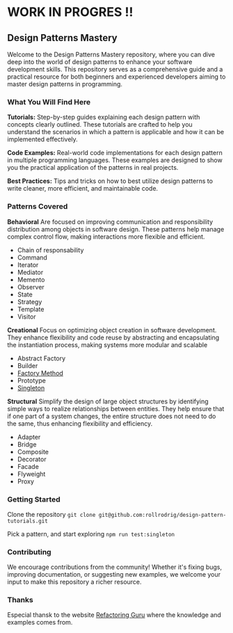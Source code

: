 
# WORK IN PROGRES !!
## Design Patterns Mastery

Welcome to the Design Patterns Mastery repository, where you can dive deep into the world of design patterns to enhance your software development skills. This repository serves as a comprehensive guide and a practical resource for both beginners and experienced developers aiming to master design patterns in programming.

### What You Will Find Here
**Tutorials:**
Step-by-step guides explaining each design pattern with concepts clearly outlined. These tutorials are crafted to help you understand the scenarios in which a pattern is applicable and how it can be implemented effectively.

**Code Examples:**
Real-world code implementations for each design pattern in multiple programming languages. These examples are designed to show you the practical application of the patterns in real projects.

**Best Practices:**
Tips and tricks on how to best utilize design patterns to write cleaner, more efficient, and maintainable code.

<!-- Resources: Additional links and resources to further reading materials, videos, and more to help you extend your learning beyond this repository. -->

### Patterns Covered
**Behavioral**
Are focused on improving communication and responsibility distribution among objects in software design. These patterns help manage complex control flow, making interactions more flexible and efficient.
* Chain of responsability
* Command
* Iterator
* Mediator
* Memento
* Observer
* State
* Strategy
* Template
* Visitor

**Creational**
Focus on optimizing object creation in software development. They enhance flexibility and code reuse by abstracting and encapsulating the instantiation process, making systems more modular and scalable

* Abstract Factory
* Builder
* [Factory Method](https://github.com/rollrodrig/design-pattern-tutorials/tree/testbranch/src/creational/factory_method)
* Prototype
* [Singleton](https://github.com/rollrodrig/design-pattern-tutorials/tree/main/src/creational/singleton)


**Structural**
Simplify the design of large object structures by identifying simple ways to realize relationships between entities. They help ensure that if one part of a system changes, the entire structure does not need to do the same, thus enhancing flexibility and efficiency.

* Adapter
* Bridge
* Composite
* Decorator
* Facade
* Flyweight
* Proxy

### Getting Started

Clone the repository
`git clone git@github.com:rollrodrig/design-pattern-tutorials.git`

Pick a pattern, and start exploring
`npm run test:singleton`


### Contributing
We encourage contributions from the community! Whether it's fixing bugs, improving documentation, or suggesting new examples, we welcome your input to make this repository a richer resource.

### Thanks
Especial thansk to the website [Refactoring Guru](https://refactoring.guru/) where the knowledge and examples comes from.
